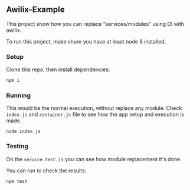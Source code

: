## Awilix-Example

This project show how you can replace "services/modules" using DI with awilix.

To run this project, make shure you have at least node 8 installed.

### Setup

Clone this repo, then install dependencies:

```bash
npm i
```

### Running

This would be the normal execution, without replace any module.
Check `index.js` and `container.js` file to see how the app setup and execution is made.

```
node index.js
```

### Testing

On the `service.test.js` you can see how module replacement it's done.

You can run to check the results:

```bash
npm test
```
